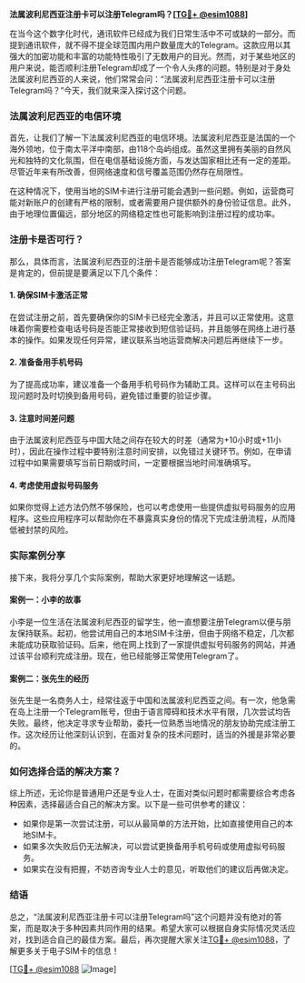 **法属波利尼西亚注册卡可以注册Telegram吗？[[TG💪+ @esim1088](https://t.me/s/esim1088)]**

在当今这个数字化时代，通讯软件已经成为我们日常生活中不可或缺的一部分。而提到通讯软件，就不得不提全球范围内用户数量庞大的Telegram。这款应用以其强大的加密功能和丰富的功能特性吸引了无数用户的目光。然而，对于某些地区的用户来说，能否顺利注册Telegram却成了一个令人头疼的问题。特别是对于身处法属波利尼西亚的人来说，他们常常会问：“法属波利尼西亚注册卡可以注册Telegram吗？”今天，我们就来深入探讨这个问题。

### 法属波利尼西亚的电信环境

首先，让我们了解一下法属波利尼西亚的电信环境。法属波利尼西亚是法国的一个海外领地，位于南太平洋中南部，由118个岛屿组成。虽然这里拥有美丽的自然风光和独特的文化氛围，但在电信基础设施方面，与发达国家相比还有一定的差距。尽管近年来有所改善，但网络速度和信号覆盖范围仍然存在局限性。

在这种情况下，使用当地的SIM卡进行注册可能会遇到一些问题。例如，运营商可能对新账户的创建有严格的限制，或者需要用户提供额外的身份验证信息。此外，由于地理位置偏远，部分地区的网络稳定性也可能影响到注册过程的成功率。

### 注册卡是否可行？

那么，具体而言，法属波利尼西亚的注册卡是否能够成功注册Telegram呢？答案是肯定的，但前提是要满足以下几个条件：

#### 1. 确保SIM卡激活正常
在尝试注册之前，首先要确保你的SIM卡已经完全激活，并且可以正常使用。这意味着你需要检查电话号码是否能正常接收到短信验证码，并且能够在网络上进行基本的操作。如果发现任何异常，建议联系当地运营商解决问题后再继续下一步。

#### 2. 准备备用手机号码
为了提高成功率，建议准备一个备用手机号码作为辅助工具。这样可以在主号码出现问题时及时切换到备用号码，避免错过重要的验证步骤。

#### 3. 注意时间差问题
由于法属波利尼西亚与中国大陆之间存在较大的时差（通常为+10小时或+11小时），因此在操作过程中要特别注意时间安排，以免错过关键环节。例如，在申请过程中如果需要填写当前日期或时间，一定要根据当地时间准确填写。

#### 4. 考虑使用虚拟号码服务
如果你觉得上述方法仍然不够保险，也可以考虑使用一些提供虚拟号码服务的应用程序。这些应用程序可以帮助你在不暴露真实身份的情况下完成注册流程，从而降低被封禁的风险。

### 实际案例分享

接下来，我将分享几个实际案例，帮助大家更好地理解这一话题。

#### 案例一：小李的故事
小李是一位生活在法属波利尼西亚的留学生，他一直想要注册Telegram以便与朋友保持联系。起初，他尝试用自己的本地SIM卡注册，但由于网络不稳定，几次都未能成功获取验证码。后来，他在网上找到了一家提供虚拟号码服务的网站，并通过该平台顺利完成注册。现在，他已经能够正常使用Telegram了。

#### 案例二：张先生的经历
张先生是一名商务人士，经常往返于中国和法属波利尼西亚之间。有一次，他急需在岛上注册一个Telegram账号，但由于语言障碍和技术水平有限，几次尝试均告失败。最终，他决定寻求专业帮助，委托一位熟悉当地情况的朋友协助完成注册工作。这次经历让他深刻认识到，在面对复杂的技术问题时，适当的外援是非常必要的。

### 如何选择合适的解决方案？

综上所述，无论你是普通用户还是专业人士，在面对类似问题时都需要综合考虑各种因素，选择最适合自己的解决方案。以下是一些可供参考的建议：

- 如果你是第一次尝试注册，可以从最简单的方法开始，比如直接使用自己的本地SIM卡。
- 如果多次失败后仍无法解决，可以尝试更换备用手机号码或使用虚拟号码服务。
- 如果实在没有把握，不妨咨询专业人士的意见，听取他们的建议后再做决定。

### 结语

总之，“法属波利尼西亚注册卡可以注册Telegram吗”这个问题并没有绝对的答案，而是取决于多种因素共同作用的结果。希望大家可以根据自身实际情况灵活应对，找到适合自己的最佳方案。最后，再次提醒大家关注[TG💪+ @esim1088](https://t.me/s/esim1088)，了解更多关于电子SIM卡的信息！

[[TG💪+ @esim1088](https://t.me/s/esim1088) ![Image](https://i.postimg.cc/4NQfJmqS/Snipaste-2025-05-13-00-14-12.png)]